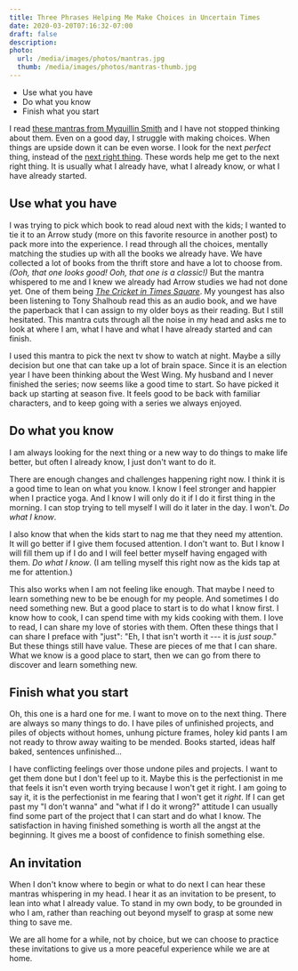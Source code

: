 ```yaml
---
title: Three Phrases Helping Me Make Choices in Uncertain Times
date: 2020-03-20T07:16:32-07:00
draft: false
description:
photo:
  url: /media/images/photos/mantras.jpg
  thumb: /media/images/photos/mantras-thumb.jpg
---
```


* Use what you have
* Do what you know
* Finish what you start

I read [these mantras from Myquillin
Smith](https://thenester.com/2019/05/three-mantras.html) and I have not stopped thinking
about them. Even on a good day, I struggle with making choices. When things are upside
down it can be even worse. I look for the next _perfect_ thing, instead of the [next right
thing](http://emilypfreeman.com/podcast/). These words help me get to the next right
thing. It is usually what I already have, what I already know, or what I have already
started.

## Use what you have

I was trying to pick which book to read aloud next with the kids; I wanted to tie it to an
Arrow study (more on this favorite resource in another post) to pack more into the
experience. I read through all the choices, mentally matching the studies up with all the
books we already have. We have collected a lot of books from the thrift store and have a
lot to choose from. _(Ooh, that one looks good! Ooh, that one is a classic!)_ But the mantra
whispered to me and I knew we already had Arrow studies we had not done yet. One of them
being [_The Cricket in Times Square_](https://www.amazon.com/Cricket-Times-Square-Chester-Friends/dp/1427204454/ref=tmm_abk_swatch_0?_encoding=UTF8&qid=&sr=). My youngest has also been listening to Tony Shalhoub
read this as an audio book, and we have the paperback that I can assign to my older boys
as their reading. But I still hesitated. This mantra cuts through all the noise in my head
and asks me to look at where I am, what I have and what I have already started and can
finish.

I used this mantra to pick the next tv show to watch at night. Maybe a silly decision but
one that can take up a lot of brain space. Since it is an election year I have been
thinking about the West Wing. My husband and I never finished the series; now seems like a
good time to start. So have picked it back up starting at season five. It feels good to be
back with familiar characters, and to keep going with a series we always enjoyed.

## Do what you know

I am always looking for the next thing or a new way to do things to make life better, but
often I already know, I just don't want to do it.

There are enough changes and challenges happening right now. I think it is a good time to
lean on what you know. I know I feel stronger and happier when I practice yoga. And I know
I will only do it if I do it first thing in the morning. I can stop trying to tell myself
I will do it later in the day. I won't. _Do what I know_.

I also know that when the kids start to nag me that they need my attention. It will go
better if I give them focused attention. I don't want to. But I know I will fill them up
if I do and I will feel better myself having engaged with them. _Do what I know_. (I am
telling myself this right now as the kids tap at me for attention.)

This also works when I am not feeling like enough. That maybe I need to learn something
new to be be enough for my people. And sometimes I do need something new. But a good place
to start is to do what I know first. I know how to cook, I can spend time with my kids
cooking with them. I love to read, I can share my love of stories with them. Often these
things that I can share I preface with "just": "Eh, I that isn't worth it --- it is _just
soup_." But these things still have value. These are pieces of me that I can share. What
we know is a good place to start, then we can go from there to discover and learn
something new.

## Finish what you start

Oh, this one is a hard one for me. I want to move on to the next thing. There are always
so many things to do. I have piles of unfinished projects, and piles of objects without
homes, unhung picture frames,  holey kid pants I am not ready to throw away waiting to be
mended. Books started, ideas half baked, sentences unfinished…

I have conflicting feelings over those undone piles and projects. I want to get them done
but I don't feel up to it. Maybe this is the perfectionist in me that feels it isn't even
worth trying because I won't get it right. I am going to say it, it is the perfectionist
in me fearing that I won't get it _right_. If I can get past my "I don't wanna" and "what if
I do it wrong?" attitude I can usually find some part of the project that I can start and
do what I know. The satisfaction in having finished something is worth all the angst at
the beginning. It gives me a boost of confidence to finish something else.

## An invitation

When I don't know where to begin or what to do next I can hear these mantras whispering in
my head. I hear it as an invitation to be present, to lean into what I already value. To
stand in my own body, to be grounded in who I am, rather than reaching out beyond myself
to grasp at some new thing to save me.

We are all home for a while, not by choice, but we can choose to practice these
invitations to give us a more peaceful experience while we are at home.
